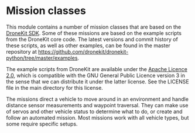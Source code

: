 # Mission classes

This module contains a number of mission classes that are based on the 
[DroneKit SDK](http://python.dronekit.io/). Some of these missions are based on 
the example scripts from the DroneKit core code. The latest versions and commit 
history of these scripts, as well as other examples, can be found in the master 
repository at https://github.com/dronekit/dronekit-python/tree/master/examples.

The example scripts from DroneKit are available under the
[Apache Licence 2.0](http://www.apache.org/licenses/LICENSE-2.0.html), which is 
compatible with the GNU General Public Licence version 3 in the sense that we 
can distribute it under the latter license. See the LICENSE file in the main 
directory for this license.

The missions direct a vehicle to move around in an environment and handle 
distance sensor measurements and waypoint traversal. They can make use of 
servos and other vehicle status to determine what to do, or create and follow 
an automated mission. Most missions work with all vehicle types, but some 
require specific setups.
